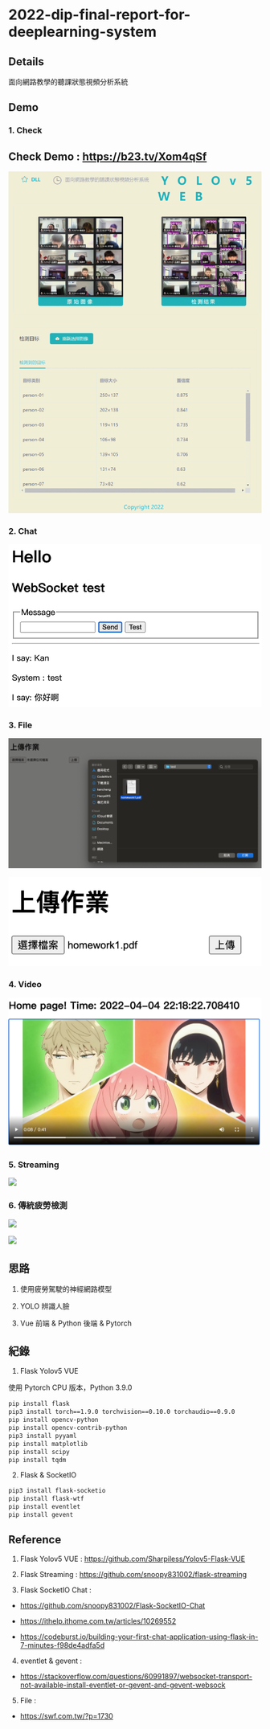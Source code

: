 # 2022-dip-final-report-for-deeplearning-system

## Details

面向網路教學的聽課狀態視頻分析系統

## Demo

### 1. Check

## Check Demo : https://b23.tv/Xom4qSf

![](img/demo-check-sys.gif)

### 2. Chat

![](img/demo-chat-sys.png)

### 3. File

![](img/demo-file-sys-0.png)

![](img/demo-file-sys-1.png)

### 4. Video

![](img/demo-video-sys.png)

### 5. Streaming

![](img/demo-streaming-sys.png)

### 6. 傳統疲勞檢測

![](img/fatigue-monitoring-sys-0.png)

![](img/fatigue-monitoring-sys-1.png)


## 思路

1. 使用疲勞駕駛的神經網路模型

2. YOLO 辨識人臉

3. Vue 前端 & Python 後端 & Pytorch

## 紀錄

1. Flask Yolov5 VUE

使用 Pytorch CPU 版本，Python 3.9.0

```
pip install flask
pip3 install torch==1.9.0 torchvision==0.10.0 torchaudio==0.9.0
pip install opencv-python   
pip install opencv-contrib-python
pip3 install pyyaml
pip install matplotlib
pip install scipy
pip install tqdm
```

2. Flask & SocketIO

```
pip3 install flask-socketio
pip install flask-wtf
pip install eventlet
pip install gevent
```

## Reference

1. Flask Yolov5 VUE : https://github.com/Sharpiless/Yolov5-Flask-VUE

2. Flask Streaming : https://github.com/snoopy831002/flask-streaming

3. Flask SocketIO Chat : 

- https://github.com/snoopy831002/Flask-SocketIO-Chat

- https://ithelp.ithome.com.tw/articles/10269552

- https://codeburst.io/building-your-first-chat-application-using-flask-in-7-minutes-f98de4adfa5d

4. eventlet & gevent :

- https://stackoverflow.com/questions/60991897/websocket-transport-not-available-install-eventlet-or-gevent-and-gevent-websock


5. File : 

- https://swf.com.tw/?p=1730

